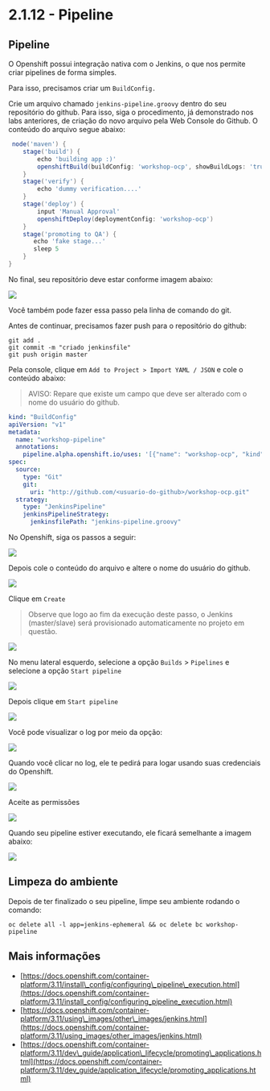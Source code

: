 # 2.1.12 - Pipeline

## Pipeline

O Openshift possui integração nativa com o Jenkins, o que nos permite criar pipelines de forma simples.

Para isso, precisamos criar um `BuildConfig.`

Crie um arquivo chamado `jenkins-pipeline.groovy` dentro do seu repositório do github. Para isso, siga o procedimento, já demonstrado nos labs anteriores, de criação do novo arquivo pela Web Console do Github. O conteúdo do arquivo segue abaixo:

```groovy
 node('maven') {
    stage('build') {
        echo 'building app :)'
        openshiftBuild(buildConfig: 'workshop-ocp', showBuildLogs: 'true')
    }
    stage('verify') {
        echo 'dummy verification....'
    }
    stage('deploy') {
        input 'Manual Approval'
        openshiftDeploy(deploymentConfig: 'workshop-ocp')
    }
    stage('promoting to QA') {
       echo 'fake stage...'
       sleep 5
    }
}
```

No final, seu repositório deve estar conforme imagem abaixo:

![](https://raw.githubusercontent.com/guaxinim/test-drive-openshift/master/gitbook/assets/selection_282.png)

Você também pode fazer essa passo pela linha de comando do git.

Antes de continuar, precisamos fazer push para o repositório do github:

```text
git add .
git commit -m "criado jenkinsfile"
git push origin master
```

Pela console, clique em `Add to Project > Import YAML / JSON` e cole o conteúdo abaixo:

> AVISO: Repare que existe um campo que deve ser alterado com o nome do usuário do github.

```yaml
kind: "BuildConfig"
apiVersion: "v1"
metadata:
  name: "workshop-pipeline"
  annotations:
    pipeline.alpha.openshift.io/uses: '[{"name": "workshop-ocp", "kind": "DeploymentConfig"}]'
spec:
  source:
    type: "Git"
    git:
      uri: "http://github.com/<usuario-do-github>/workshop-ocp.git"
  strategy:
    type: "JenkinsPipeline"
    jenkinsPipelineStrategy:
      jenkinsfilePath: "jenkins-pipeline.groovy"
```

No Openshift, siga os passos a seguir:

![](https://raw.githubusercontent.com/guaxinim/test-drive-openshift/master/gitbook/assets/import-yaml.png)

Depois cole o conteúdo do arquivo e altere o nome do usuário do github.

![](https://raw.githubusercontent.com/guaxinim/test-drive-openshift/master/gitbook/assets/paste-yaml.png)

Clique em `Create`

> Observe que logo ao fim da execução deste passo, o Jenkins \(master/slave\) será provisionado automaticamente no projeto em questão.

![](https://raw.githubusercontent.com/guaxinim/test-drive-openshift/master/gitbook/assets/jenkins-dc.png)

No menu lateral esquerdo, selecione a opção `Builds` &gt; `Pipelines` e selecione a opção `Start pipeline`

![](https://raw.githubusercontent.com/guaxinim/test-drive-openshift/master/gitbook/assets/builds-pipelines.png)

Depois clique em `Start pipeline`

![](https://raw.githubusercontent.com/guaxinim/test-drive-openshift/master/gitbook/assets/start-pipeline.png)

Você pode visualizar o log por meio da opção:

![](https://raw.githubusercontent.com/guaxinim/test-drive-openshift/master/gitbook/assets/view-log.png)

Quando você clicar no log, ele te pedirá para logar usando suas credenciais do Openshift.

![](https://raw.githubusercontent.com/guaxinim/test-drive-openshift/master/gitbook/assets/jenkins-login.png)

Aceite as permissões

![](https://raw.githubusercontent.com/guaxinim/test-drive-openshift/master/gitbook/assets/allow-pemissions.png)

Quando seu pipeline estiver executando, ele ficará semelhante a imagem abaixo:

![](https://raw.githubusercontent.com/guaxinim/test-drive-openshift/master/gitbook/assets/pipeline.png)

## Limpeza do ambiente

Depois de ter finalizado o seu pipeline, limpe seu ambiente rodando o comando:

```text
oc delete all -l app=jenkins-ephemeral && oc delete bc workshop-pipeline
```

## Mais informações

* [https://docs.openshift.com/container-platform/3.11/install\_config/configuring\_pipeline\_execution.html](https://docs.openshift.com/container-platform/3.11/install_config/configuring_pipeline_execution.html)
* [https://docs.openshift.com/container-platform/3.11/using\_images/other\_images/jenkins.html](https://docs.openshift.com/container-platform/3.11/using_images/other_images/jenkins.html)
* [https://docs.openshift.com/container-platform/3.11/dev\_guide/application\_lifecycle/promoting\_applications.html](https://docs.openshift.com/container-platform/3.11/dev_guide/application_lifecycle/promoting_applications.html)
